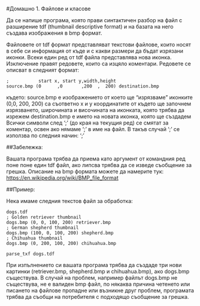 #Домашно 1. Файлове и класове

Да се напише програма, която прави синтактичен разбор на файл с разширение tdf (thumbnail descriptive format) и на базата на него създава изображения в bmp формат.

Файловете от tdf формат представляват текстови файлове, които носят в себе си информация от къде и с какви размери да бъдат изрязани иконки. Всеки един ред от tdf файла представлява нова иконка. Изключение правят редовете, които са изцяло коментари. Редовете се описват в следният формат:

```
;           start x, start y,width,height
source.bmp (0      ,0       ,200  ,  200) destination.bmp
```

където:
source.bmp е изoбражението от което ще “изрязваме” иконките
(0,0, 200, 200) са съответно х и у координатите от където ще започнем изрязването, широчината и височината на иконката, която трябва да изрежем
destination.bmp e името на новата иконка, която ще създадем
Всички символи след ‘;’ (до края на текущия ред) се смятат за коментар, освен ако нямаме ‘;’ в име на файл. В такъв случай ‘;’ се използва по следния начин: ‘\;’

##Забележка:

Вашата програма трябва да приема като аргумент от командния ред поне поне един tdf файл, ако липсва трябва да се изведе съобщение за грешка.
Описание на bmp формата можете да намерите тук: https://en.wikipedia.org/wiki/BMP_file_format

##Пример:

Нека имаме следния текстов файл за обработка:

```
dogs.tdf
; Golden retriever thumbnail
dogs.bmp (0, 0, 100, 200) retriever.bmp
; German shepherd thumbnail
dogs.bmp (100, 0, 100, 200) shepherd.bmp
; Chihuahua thumbnail
dogs.bmp (0, 200, 100, 200) chihuahua.bmp
```

```
parse_txf dogs.tdf
```

При изпълнението си вашата програма трябва да създаде три нови картинки (retriever.bmp, shepherd.bmp и chihuahua.bmp), ако dogs.bmp съществува. В случай на проблем, например файлът dogs.bmp не съществува, не е валиден bmp файл, по някаква причина четенето или писането на файлове пропадне или възникне друг проблем, програмата трябва да съобщи на потребителя с подходящо съобщение за грешка.

